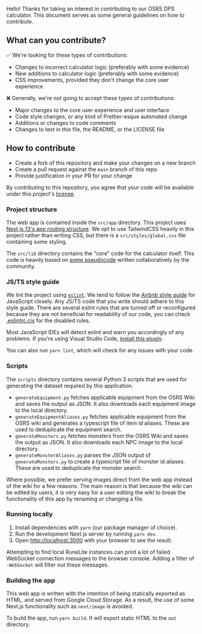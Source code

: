 Hello! Thanks for taking an interest in contributing to our OSRS DPS calculator. This document serves as some general guidelines on how to contribute.

## What can you contribute?
✅ We're looking for these types of contributions:
* Changes to incorrect calculator logic (preferably with some evidence)
* New additions to calculator logic (preferably with some evidence)
* CSS improvements, provided they don't change the core user experience

❌ Generally, we're not going to accept these types of contributions:
* Major changes to the core user experience and user interface
* Code style changes, or any kind of Prettier-esque automated change
* Additions or changes to code comments
* Changes to text in this file, the README, or the LICENSE file

## How to contribute
* Create a fork of this repository and make your changes on a new branch
* Create a pull request against the `main` branch of this repo
* Provide justification in your PR for your change

By contributing to this repository, you agree that your code will be available under this project's [license](/LICENSE).

### Project structure
The web app is contained inside the `src/app` directory. This project uses [Next.js 13's app routing structure](https://nextjs.org/docs). We opt to use TailwindCSS heavily in this project rather than writing CSS, but there is a `src/styles/global.css` file containing some styling.

The `src/lib` directory contains the "core" code for the calculator itself. This code is heavily based on [some pseudocode](https://oldschool.runescape.wiki/w/RuneScape:Sandbox/combat_pseudocode) written collaboratively by the community.

### JS/TS style guide
We lint the project using [`eslint`](https://eslint.org/). We tend to follow the [Airbnb style guide](https://github.com/airbnb/javascript) for JavaScript closely. Any JS/TS code that you write should adhere to this style guide. There are several eslint rules that are turned off or reconfigured because they are not beneficial for readability of our code, you can check [.eslintrc.cjs](/.eslintrc.cjs) for the disabled rules.

Most JavaScript IDEs will detect eslint and warn you accordingly of any problems. If you're using Visual Studio Code, [install this plugin](https://marketplace.visualstudio.com/items?itemName=dbaeumer.vscode-eslint).

You can also run `yarn lint`, which will check for any issues with your code.

### Scripts
The `scripts` directory contains several Python 3 scripts that are used for generating the dataset required by this application.

* `generateEquipment.py` fetches applicable equipment from the OSRS Wiki and saves the output as JSON. It also downloads each equipment image to the local directory.
* `generateEquipmentAliases.py` fetches applicable equipment from the OSRS wiki and generates a typescript file of item id aliases. These are used to deduplicate the equipment search.
* `generateMonsters.py` fetches monsters from the OSRS Wiki and saves the output as JSON. It also downloads each NPC image to the local directory.
* `generateMonsterAliases.py` parses the JSON output of `generateMonsters.py` to create a typescript file of monster id aliases. These are used to deduplicate the monster search.

Where possible, we prefer serving images direct from the web app instead of the wiki for a few reasons. The main reason is that because the wiki can be edited by users, it is very easy for a user editing the wiki to break the functionality of this app by renaming or changing a file.

### Running locally
1. Install dependencies with `yarn` (our package manager of choice).
2. Run the development Next.js server by running `yarn dev`.
3. Open [http://localhost:3000](http://localhost:3000) with your browser to see the result.

Attempting to find local RuneLite instances can print a lot of failed WebSocket connection messages to the browser console. Adding a filter of `-WebSocket` will filter out these messages.

### Building the app
This web app is written with the intention of being statically exported as HTML, and served from Google Cloud Storage. As a result, the use of some Next.js functionality such as `next/image` is avoided.

To build the app, run `yarn build`. It will export static HTML to the `out` directory.
